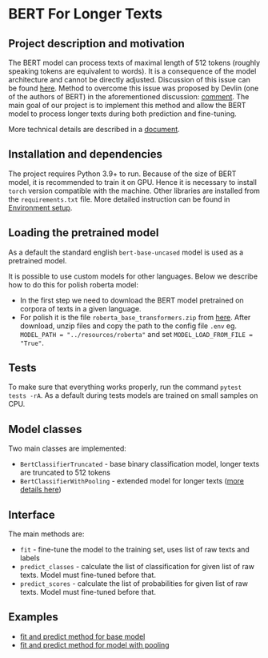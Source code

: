 # BERT For Longer Texts

## Project description and motivation

The BERT model can process texts of maximal length of 512 tokens (roughly speaking tokens are equivalent to words). It is a consequence of the model architecture and cannot be directly adjusted. Discussion of this issue can be found [here](https://github.com/google-research/bert/issues/27). Method to overcome this issue was proposed by Devlin (one of the authors of BERT) in the aforementioned discussion: [comment](https://github.com/google-research/bert/issues/27#issuecomment-435265194). The main goal of our project is to implement this method and allow the BERT model to process longer texts during both prediction and fine-tuning.

More technical details are described in a [document](docs/bert_for_longer_texts.md).

## Installation and dependencies

The project requires Python 3.9+ to run. Because of the size of BERT model, it is recommended to train it on GPU. Hence it is necessary to install `torch` version compatible with the machine. Other libraries are installed from the `requirements.txt` file. More detailed instruction can be found in [Environment setup](docs/setup_env.md).

## Loading the pretrained model

As a default the standard english `bert-base-uncased` model is used as a pretrained model.

It is possible to use custom models for other languages. Below we describe how to do this for polish roberta model:

- In the first step we need to download the BERT model pretrained on corpora of texts in a given language.
- For polish it is the file ```roberta_base_transformers.zip``` from  [here](https://github.com/sdadas/polish-roberta/releases). After download, unzip files and copy the path to the config file ```.env``` eg. ```MODEL_PATH = "../resources/roberta"``` and set `MODEL_LOAD_FROM_FILE = "True"`.

## Tests
To make sure that everything works properly, run the command ```pytest tests -rA```. As a default during tests models are trained on small samples on CPU.

## Model classes
Two main classes are implemented:
- `BertClassifierTruncated` - base binary classification model, longer texts are truncated to 512 tokens
- `BertClassifierWithPooling` - extended model for longer texts ([more details here](docs/bert_for_longer_texts.md))

## Interface
The main methods are:
- `fit` - fine-tune the model to the training set, uses list of raw texts and labels
- `predict_classes` - calculate the list of classification for given list of raw texts. Model must fine-tuned before that.
- `predict_scores` - calculate the list of probabilities for given list of raw texts. Model must fine-tuned before that.

## Examples
- [fit and predict method for base model](ipython/example_base_model_fit_predict.ipynb)
- [fit and predict method for model with pooling](ipython/example_model_with_pooling_fit_predict.ipynb)